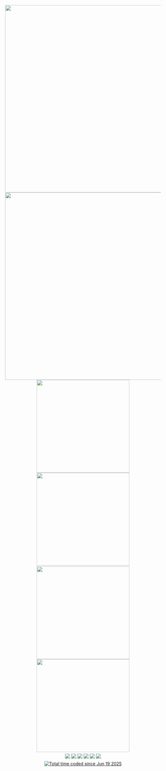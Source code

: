<div align="center">
  <a href="https://github.com/dimkagithub">
    <img src="https://github-readme-stats-dimkagithubvercel.vercel.app/api?username=dimkagithub&show_icons=true&include_all_commits=true&count_private=true&show=reviews,discussions_started,discussions_answered,prs_merged,prs_merged_percentage&theme=solarized-dark&hide_border=true&text_color=869396&text_bold=false&ring_color=ffff00" width="605" />
  </a>
</div>
<div style="height:0px"></div>
<div align="center">
  <a href="https://github.com/dimkagithub">
    <img src="https://github-profile-summary-cards-dimkagithubvercel.vercel.app/api/cards/profile-details?username=dimkagithub&theme=solarized_dark" width="605" />
  </a>
</div>
<div style="height:0px"></div>
<div align="center">
  <a href="https://github.com/dimkagithub" style="display:inline-block;margin-right:0px;">
    <img src="https://github-profile-summary-cards-dimkagithubvercel.vercel.app/api/cards/stats?username=dimkagithub&theme=solarized_dark" width="300" />
  </a>
  <a href="https://github.com/dimkagithub" style="display:inline-block;">
    <img src="https://github-profile-summary-cards-dimkagithubvercel.vercel.app/api/cards/productive-time?username=dimkagithub&theme=solarized_dark&utcOffset=+5" width="300" />
  </a>
</div>
<div style="height:2px"></div>
<div align="center">
  <a href="https://github.com/dimkagithub" style="display:inline-block;margin-right:0px;">
    <img src="https://github-profile-summary-cards-dimkagithubvercel.vercel.app/api/cards/repos-per-language?username=dimkagithub&theme=solarized_dark" width="300" />
  </a>
  <a href="https://github.com/dimkagithub" style="display:inline-block;">
    <img src="https://github-profile-summary-cards-dimkagithubvercel.vercel.app/api/cards/most-commit-language?username=dimkagithub&theme=solarized_dark" width="300" />
  </a>
</div>
<div style="height:5px"></div>
<div align="center" style="font-size:0;">
  <a href="https://github.com/dimkagithub" style="display:inline-block;margin-right:4px;">
    <img src="https://badges.pufler.dev/visits/dimkagithub/dimkagithub?logo=GitHub" />
  </a>
  <a href="https://github.com/dimkagithub" style="display:inline-block;margin-right:4px;">
    <img src="https://badges.pufler.dev/years/dimkagithub?logo=GitHub" />
  </a>
  <a href="https://github.com/dimkagithub?tab=repositories" style="display:inline-block;margin-right:4px;">
    <img src="https://badges.pufler.dev/repos/dimkagithub?logo=GitHub" />
  </a>
  <a href="https://gist.github.com/dimkagithub" style="display:inline-block;margin-right:4px;">
    <img src="https://badges.pufler.dev/gists/dimkagithub?logo=GitHub" />
  </a>
  <a href="https://github.com/dimkagithub" style="display:inline-block;margin-right:4px;">
    <img src="https://badges.pufler.dev/commits/monthly/dimkagithub?logo=GitHub" />
  </a>
  <a href="https://github.com/dimkagithub" style="display:inline-block;">
    <img src="https://badges.pufler.dev/commits/yearly/dimkagithub?logo=GitHub" />
  </a>
</div>
<div style="height:8px"></div>
<div align="center">
  <a href="https://wakatime.com/@84c2e0c5-5028-4205-99e6-0e9700d29d15">
    <img src="https://wakatime.com/badge/user/84c2e0c5-5028-4205-99e6-0e9700d29d15.svg?style=default" alt="Total time coded since Jun 19 2025" />
  </a>
</div>
